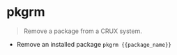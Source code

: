# pkgrm
> Remove a package from a CRUX system.

- Remove an installed package
`pkgrm {{package_name}}`
